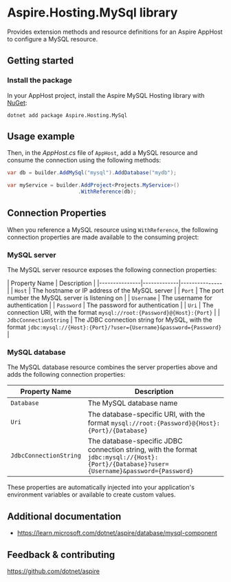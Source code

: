 # Aspire.Hosting.MySql library

Provides extension methods and resource definitions for an Aspire AppHost to configure a MySQL resource.

## Getting started

### Install the package

In your AppHost project, install the Aspire MySQL Hosting library with [NuGet](https://www.nuget.org):

```dotnetcli
dotnet add package Aspire.Hosting.MySql
```

## Usage example

Then, in the _AppHost.cs_ file of `AppHost`, add a MySQL resource and consume the connection using the following methods:

```csharp
var db = builder.AddMySql("mysql").AddDatabase("mydb");

var myService = builder.AddProject<Projects.MyService>()
                       .WithReference(db);
```

## Connection Properties

When you reference a MySQL resource using `WithReference`, the following connection properties are made available to the consuming project:

### MySQL server

The MySQL server resource exposes the following connection properties:

| Property Name | Description |
|---------------|-------------|---------------|
| `Host` | The hostname or IP address of the MySQL server |
| `Port` | The port number the MySQL server is listening on |
| `Username` | The username for authentication |
| `Password` | The password for authentication |
| `Uri` | The connection URI, with the format `mysql://root:{Password}@{Host}:{Port}` |
| `JdbcConnectionString` | The JDBC connection string for MySQL, with the format `jdbc:mysql://{Host}:{Port}/?user={Username}&password={Password}` |

### MySQL database

The MySQL database resource combines the server properties above and adds the following connection properties:

| Property Name | Description |
|---------------|-------------|
| `Database` | The MySQL database name |
| `Uri` | The database-specific URI, with the format `mysql://root:{Password}@{Host}:{Port}/{Database}` |
| `JdbcConnectionString` | The database-specific JDBC connection string, with the format `jdbc:mysql://{Host}:{Port}/{Database}?user={Username}&password={Password}` |

These properties are automatically injected into your application's environment variables or available to create custom values.

## Additional documentation

* https://learn.microsoft.com/dotnet/aspire/database/mysql-component

## Feedback & contributing

https://github.com/dotnet/aspire
